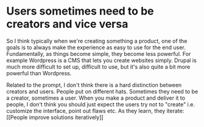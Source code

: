 # Users sometimes need to be creators and vice versa

So I think typically when we're creating something a product, one of the goals is to always make the experience as easy to use for the end user. Fundamentally, as things become simple, they become less powerful. For example Wordpress is a CMS that lets you create websites simply. Drupal is much more difficult to set up, difficult to use, but it's also quite a bit more powerful than Wordpress.

Related to the prompt, I don't think there is a hard distinction between creators and users. People put on different hats. Sometimes they need to be a creator, sometimes a user. When you make a product and deliver it to people, I don't think you should just expect the users try not to "create" i.e. customize the interface, point out flaws etc. As they learn, they iterate: [[People improve solutions iteratively]]